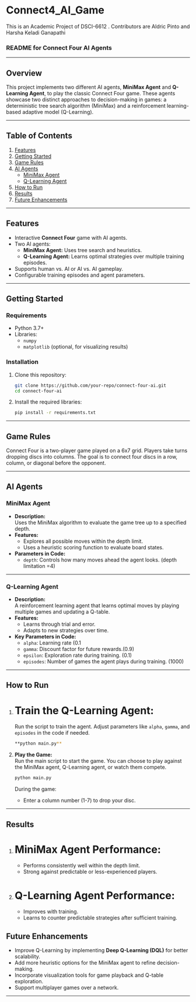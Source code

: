 # Connect4_AI_Game
This is an Academic Project of DSCI-6612 . Contributors are Aldric Pinto and Harsha Keladi Ganapathi


### README for Connect Four AI Agents  

---

## **Overview**  
This project implements two different AI agents, **MiniMax Agent** and **Q-Learning Agent**, to play the classic Connect Four game. These agents showcase two distinct approaches to decision-making in games: a deterministic tree search algorithm (MiniMax) and a reinforcement learning-based adaptive model (Q-Learning).  

---

## **Table of Contents**  
1. [Features](#features)  
2. [Getting Started](#getting-started)  
3. [Game Rules](#game-rules)  
4. [AI Agents](#ai-agents)  
   - [MiniMax Agent](#minimax-agent)  
   - [Q-Learning Agent](#q-learning-agent)  
5. [How to Run](#how-to-run)  
6. [Results](#results)  
7. [Future Enhancements](#future-enhancements)  

---

## **Features**  
- Interactive **Connect Four** game with AI agents.  
- Two AI agents:
  - **MiniMax Agent:** Uses tree search and heuristics.  
  - **Q-Learning Agent:** Learns optimal strategies over multiple training episodes.  
- Supports human vs. AI or AI vs. AI gameplay.  
- Configurable training episodes and agent parameters.  

---

## **Getting Started**  
### **Requirements**  
- Python 3.7+  
- Libraries:
  - `numpy`
  - `matplotlib` (optional, for visualizing results)  

### **Installation**  
1. Clone this repository:  
   ```bash
   git clone https://github.com/your-repo/connect-four-ai.git
   cd connect-four-ai
   ```  
2. Install the required libraries:  
   ```bash
   pip install -r requirements.txt
   ```  

---

## **Game Rules**  
Connect Four is a two-player game played on a 6x7 grid. Players take turns dropping discs into columns. The goal is to connect four discs in a row, column, or diagonal before the opponent.  

---

## **AI Agents**  
### **MiniMax Agent**  
- **Description:**  
  Uses the MiniMax algorithm to evaluate the game tree up to a specified depth.  
- **Features:**  
  - Explores all possible moves within the depth limit.  
  - Uses a heuristic scoring function to evaluate board states.  
- **Parameters in Code:**  
  - `depth`: Controls how many moves ahead the agent looks.  (depth limitation =4)

---

### **Q-Learning Agent**  
- **Description:**  
  A reinforcement learning agent that learns optimal moves by playing multiple games and updating a Q-table.  
- **Features:**  
  - Learns through trial and error.  
  - Adapts to new strategies over time.  
- **Key Parameters in Code:**  
  - `alpha`: Learning rate (0.1  
  - `gamma`: Discount factor for future rewards.(0.9) 
  - `epsilon`: Exploration rate during training.  (0.1)
  - `episodes`: Number of games the agent plays during training. (1000) 

---

## How to Run 
1. # Train the Q-Learning Agent: 
   Run the script to train the agent. Adjust parameters like `alpha`, `gamma`, and `episodes` in the code if needed.  
   ```bash
   **python main.py** 
   ```  

2. **Play the Game:**  
   Run the main script to start the game. You can choose to play against the MiniMax agent, Q-Learning agent, or watch them compete.  
   ```bash
   python main.py
   ```  
   During the game:
   - Enter a column number (1-7) to drop your disc.  



---

## Results  
1. # MiniMax Agent Performance:  
   - Performs consistently well within the depth limit.  
   - Strong against predictable or less-experienced players.  

2. # Q-Learning Agent Performance: 
   - Improves with training.  
   - Learns to counter predictable strategies after sufficient training.  


## Future Enhancements  
- Improve Q-Learning by implementing **Deep Q-Learning (DQL)** for better scalability.  
- Add more heuristic options for the MiniMax agent to refine decision-making.  
- Incorporate visualization tools for game playback and Q-table exploration.  
- Support multiplayer games over a network.  

----------------------------------------------------------------------------------------------------

